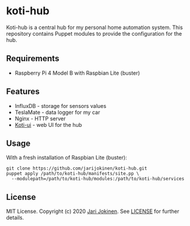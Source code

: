 # koti-hub

Koti-hub is a central hub for my personal home automation system. This
repository contains Puppet modules to provide the configuration for the hub.

## Requirements

* Raspberry Pi 4 Model B with Raspbian Lite (buster)

## Features

* InfluxDB - storage for sensors values
* TeslaMate - data logger for my car
* Nginx - HTTP server
* [Koti-ui](https://github.com/jarijokinen/koti-ui) - web UI for the hub

## Usage

With a fresh installation of Raspbian Lite (buster):

    git clone https://github.com/jarijokinen/koti-hub.git
    puppet apply /path/to/koti-hub/manifests/site.pp \
      --modulepath=/path/to/koti-hub/modules:/path/to/koti-hub/services

## License

MIT License. Copyright (c) 2020 [Jari Jokinen](https://jarijokinen.com).  See
[LICENSE](https://github.com/jarijokinen/koti-hub/blob/master/LICENSE.txt) for
further details.
